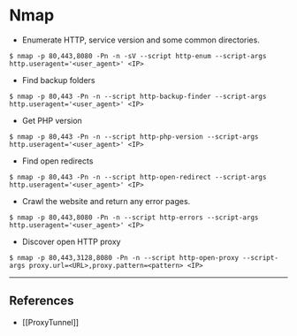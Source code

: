 # Nmap

- Enumerate HTTP, service version and some common directories.

`$ nmap -p 80,443,8080 -Pn -n -sV --script http-enum --script-args http.useragent='<user_agent>' <IP>`

- Find backup folders

`$ nmap -p 80,443 -Pn -n --script http-backup-finder --script-args http.useragent='<user_agent>' <IP>`

- Get PHP version

`$ nmap -p 80,443 -Pn -n --script http-php-version --script-args http.useragent='<user_agent>' <IP>`

- Find open redirects

`$ nmap -p 80,443 -Pn -n --script http-open-redirect --script-args http.useragent='<user_agent>' <IP>`

- Crawl the website and return any error pages.

`$ nmap -p 80,443,8080 -Pn -n --script http-errors --script-args http.useragent='<user_agent>' <IP>`

- Discover open HTTP proxy

`$ nmap -p 80,443,3128,8080 -Pn -n --script http-open-proxy --script-args proxy.url=<URL>,proxy.pattern=<pattern> <IP>`

---
## References

- [[ProxyTunnel]]